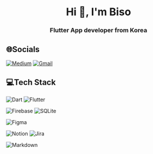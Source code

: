 <h1 align="center">Hi 👋, I'm Biso</h1>

<h3 align="center">Flutter App developer from Korea</h3>



<!--
- 🔭 I’m currently working on **DingdongU**
- 🌱 I’m currently learning ...
- 💬 Ask me about ...
- 👯 I’m looking to collaborate on ...
- 🤔 I’m looking for help with ...
- 😄 Pronouns: ...
- ⚡ Fun fact: ...
-->
## 🌐Socials
[![Medium](https://img.shields.io/badge/Medium-12100E?style=flat&logo=medium&logoColor=white)](https://medium.com/@lbiso) 
[![Gmail](https://img.shields.io/badge/Gmail-D14836?style=flat&logo=gmail&logoColor=white)](mailto:bisor0627@gmail.com)

## 💻Tech Stack
![Dart](https://img.shields.io/badge/dart-%230175C2.svg?style=for-the-badge&logo=dart&logoColor=white)
![Flutter](https://img.shields.io/badge/Flutter-%2302569B.svg?style=for-the-badge&logo=Flutter&logoColor=white) 

![Firebase](https://img.shields.io/badge/firebase-%23039BE5.svg?style=for-the-badge&logo=firebase) 
![SQLite](https://img.shields.io/badge/sqlite-%2307405e.svg?style=for-the-badge&logo=sqlite&logoColor=white) 	

![Figma](https://img.shields.io/badge/figma-%23F24E1E.svg?style=for-the-badge&logo=figma&logoColor=white) 

![Notion](https://img.shields.io/badge/Notion-%23000000.svg?style=for-the-badge&logo=notion&logoColor=white)
![Jira](https://img.shields.io/badge/jira-%230A0FFF.svg?style=for-the-badge&logo=jira&logoColor=white)

![Markdown](https://img.shields.io/badge/markdown-%23000000.svg?style=for-the-badge&logo=markdown&logoColor=white) <!--![Shell Script](https://img.shields.io/badge/shell_script-%23121011.svg?style=for-the-badge&logo=gnu-bash&logoColor=white) -->






